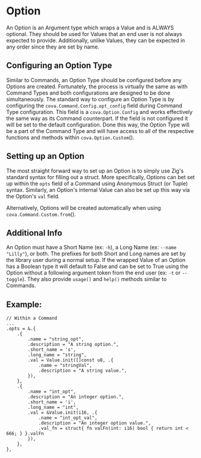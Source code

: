 # Option
An Option is an Argument type which wraps a Value and is ALWAYS optional. They should be used for Values that an end user is not always expected to provide. Additionally, unlike Values, they can be expected in any order since they are set by name.

## Configuring an Option Type
Similar to Commands, an Option Type should be configured before any Options are created. Fortunately, the process is virtually the same as with Command Types and both configurations are designed to be done simultaneously. The standard way to configure an Option Type is by configuring the `cova.Command.Config.opt_config` field during Command Type configuration. This field is a `cova.Option.Config` and works effectively the same way as its Command counterpart. If the field is not configured it will be set to the default configuration. Done this way, the Option Type will be a part of the Command Type and will have access to all of the respective functions and methods within `cova.Option.Custom`().

## Setting up an Option
The most straight forward way to set up an Option is to simply use Zig's standard syntax for filling out a struct. More specifically, Options can bet set up within the `opts` field of a Command using Anonymous Struct (or Tuple) syntax. Similarly, an Option's internal Value can also be set up this way via the Option's `val` field.

Alternatively, Options will be created automatically when using `cova.Command.Custom.from`().

## Additional Info
An Option must have a Short Name (ex: `-h`), a Long Name (ex: `--name "Lilly"`), or both. The prefixes for both Short and Long names are set by the library user during a normal setup. If the wrapped Value of an Option has a Boolean type it will default to False and can be set to True using the Option without a following argument token from the end user (ex: `-t` or `--toggle`). They also provide `usage()` and `help()` methods similar to Commands.

## Example:
```zig
// Within a Command
...
.opts = &.{
    .{
        .name = "string_opt",
        .description = "A string option.",
        .short_name = 's',
        .long_name = "string",
        .val = Value.init([]const u8, .{
            .name = "stringVal",
            .description = "A string value.",
        }),
    },
    .{
        .name = "int_opt",
        .description = "An integer option.",
        .short_name = 'i',
        .long_name = "int",
        .val = &Value.init(i16, .{
            .name = "int_opt_val",
            .description = "An integer option value.",
            .val_fn = struct{ fn valFn(int: i16) bool { return int < 666; } }.valFn
        }),
    },
},
```
